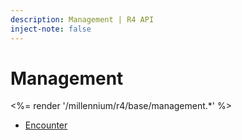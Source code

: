 ```yaml
---
description: Management | R4 API
inject-note: false
---
```


# Management

<%= render '/millennium/r4/base/management.*' %>

* [Encounter](/millennium/r4/base/management/encounter)
